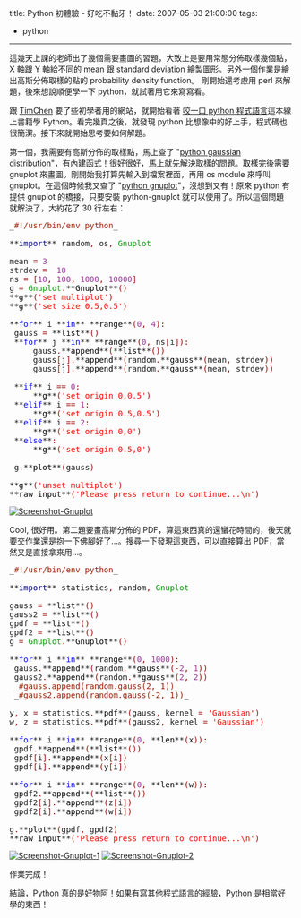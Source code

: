 title: Python 初體驗 - 好吃不黏牙！
date: 2007-05-03 21:00:00
tags: 
- python
---

這幾天上課的老師出了幾個需要畫圖的習題，大致上是要用常態分佈取樣幾個點，X 軸跟 Y 軸給不同的 mean 跟 standard  deviation 繪製圖形。另外一個作業是繪出高斯分佈取樣的點的 probability density function。 <span style=""><span style="color: rgb(204, 0, 51);"></span></span>剛開始還考慮用 perl 來解題，後來想說順便學一下 python，就試著用它來寫寫看。

跟 [TimChen](http://timchen119.blogspot.com/) 要了些初學者用的網站，就開始看著 [咬一口 python 程式語言](http://limodou.51boo.com/book/8/)這本線上書籍學 Python。看完幾頁之後，就發現 python 比想像中的好上手，程式碼也很簡潔。接下來就開始思考要如何解題。

第一個，我需要有高斯分佈的取樣點，馬上查了 "[python gaussian distribution](http://www.google.com.tw/search?q=python+gaussian+distribution)"，有內建函式！很好很好，馬上就先解決取樣的問題。取樣完後需要 gnuplot 來畫圖。剛開始我打算先輸入到檔案裡面，再用 os module 來呼叫 gnuplot。在這個時候我又查了 "[python gnuplot](http://www.google.com.tw/search?q=python+gnuplot)"，沒想到又有！原來 python 有提供 gnuplot 的橋接，只要安裝 python-gnuplot 就可以使用了。所以這個問題就解決了，大約花了 30 行左右：

<pre><tt>_<span style="color: rgb(154, 25, 0);">#!/usr/bin/env python</span>_

**<span style="color: rgb(0, 0, 128);">import</span>** random<span style="color: rgb(153, 0, 0);">,</span> os<span style="color: rgb(153, 0, 0);">,</span> <span style="color: rgb(0, 153, 0);">Gnuplot</span>

mean <span style="color: rgb(153, 0, 0);">=</span> <span style="color: rgb(153, 51, 153);">3</span>
strdev <span style="color: rgb(153, 0, 0);">=</span>  <span style="color: rgb(153, 51, 153);">10</span>
ns <span style="color: rgb(153, 0, 0);">=</span> <span style="color: rgb(153, 0, 0);">[</span><span style="color: rgb(153, 51, 153);">10</span><span style="color: rgb(153, 0, 0);">,</span> <span style="color: rgb(153, 51, 153);">100</span><span style="color: rgb(153, 0, 0);">,</span> <span style="color: rgb(153, 51, 153);">1000</span><span style="color: rgb(153, 0, 0);">,</span> <span style="color: rgb(153, 51, 153);">10000</span><span style="color: rgb(153, 0, 0);">]</span>
g <span style="color: rgb(153, 0, 0);">=</span> <span style="color: rgb(0, 153, 0);">Gnuplot</span><span style="color: rgb(153, 0, 0);">.</span>**<span style="color: rgb(0, 0, 0);">Gnuplot</span>**<span style="color: rgb(153, 0, 0);">()</span>
**<span style="color: rgb(0, 0, 0);">g</span>**<span style="color: rgb(153, 0, 0);">(</span><span style="color: rgb(255, 0, 0);">'set multiplot'</span><span style="color: rgb(153, 0, 0);">)</span>
**<span style="color: rgb(0, 0, 0);">g</span>**<span style="color: rgb(153, 0, 0);">(</span><span style="color: rgb(255, 0, 0);">'set size 0.5,0.5'</span><span style="color: rgb(153, 0, 0);">)</span>

**<span style="color: rgb(0, 0, 255);">for</span>** i **<span style="color: rgb(0, 0, 255);">in</span>** **<span style="color: rgb(0, 0, 0);">range</span>**<span style="color: rgb(153, 0, 0);">(</span><span style="color: rgb(153, 51, 153);">0</span><span style="color: rgb(153, 0, 0);">,</span> <span style="color: rgb(153, 51, 153);">4</span><span style="color: rgb(153, 0, 0);">):</span>
 gauss <span style="color: rgb(153, 0, 0);">=</span> **<span style="color: rgb(0, 0, 0);">list</span>**<span style="color: rgb(153, 0, 0);">()</span>
 **<span style="color: rgb(0, 0, 255);">for</span>** j **<span style="color: rgb(0, 0, 255);">in</span>** **<span style="color: rgb(0, 0, 0);">range</span>**<span style="color: rgb(153, 0, 0);">(</span><span style="color: rgb(153, 51, 153);">0</span><span style="color: rgb(153, 0, 0);">,</span> ns<span style="color: rgb(153, 0, 0);">[</span>i<span style="color: rgb(153, 0, 0);">]):</span>
     gauss<span style="color: rgb(153, 0, 0);">.</span>**<span style="color: rgb(0, 0, 0);">append</span>**<span style="color: rgb(153, 0, 0);">(</span>**<span style="color: rgb(0, 0, 0);">list</span>**<span style="color: rgb(153, 0, 0);">())</span>
     gauss<span style="color: rgb(153, 0, 0);">[</span>j<span style="color: rgb(153, 0, 0);">].</span>**<span style="color: rgb(0, 0, 0);">append</span>**<span style="color: rgb(153, 0, 0);">(</span>random<span style="color: rgb(153, 0, 0);">.</span>**<span style="color: rgb(0, 0, 0);">gauss</span>**<span style="color: rgb(153, 0, 0);">(</span>mean<span style="color: rgb(153, 0, 0);">,</span> strdev<span style="color: rgb(153, 0, 0);">))</span>
     gauss<span style="color: rgb(153, 0, 0);">[</span>j<span style="color: rgb(153, 0, 0);">].</span>**<span style="color: rgb(0, 0, 0);">append</span>**<span style="color: rgb(153, 0, 0);">(</span>random<span style="color: rgb(153, 0, 0);">.</span>**<span style="color: rgb(0, 0, 0);">gauss</span>**<span style="color: rgb(153, 0, 0);">(</span>mean<span style="color: rgb(153, 0, 0);">,</span> strdev<span style="color: rgb(153, 0, 0);">))</span>

 **<span style="color: rgb(0, 0, 255);">if</span>** i <span style="color: rgb(153, 0, 0);">==</span> <span style="color: rgb(153, 51, 153);">0</span><span style="color: rgb(153, 0, 0);">:</span>
     **<span style="color: rgb(0, 0, 0);">g</span>**<span style="color: rgb(153, 0, 0);">(</span><span style="color: rgb(255, 0, 0);">'set origin 0,0.5'</span><span style="color: rgb(153, 0, 0);">)</span>
 **<span style="color: rgb(0, 0, 255);">elif</span>** i <span style="color: rgb(153, 0, 0);">==</span> <span style="color: rgb(153, 51, 153);">1</span><span style="color: rgb(153, 0, 0);">:</span>
     **<span style="color: rgb(0, 0, 0);">g</span>**<span style="color: rgb(153, 0, 0);">(</span><span style="color: rgb(255, 0, 0);">'set origin 0.5,0.5'</span><span style="color: rgb(153, 0, 0);">)</span>
 **<span style="color: rgb(0, 0, 255);">elif</span>** i <span style="color: rgb(153, 0, 0);">==</span> <span style="color: rgb(153, 51, 153);">2</span><span style="color: rgb(153, 0, 0);">:</span>
     **<span style="color: rgb(0, 0, 0);">g</span>**<span style="color: rgb(153, 0, 0);">(</span><span style="color: rgb(255, 0, 0);">'set origin 0,0'</span><span style="color: rgb(153, 0, 0);">)</span>
 **<span style="color: rgb(0, 0, 255);">else</span>**<span style="color: rgb(153, 0, 0);">:</span>
     **<span style="color: rgb(0, 0, 0);">g</span>**<span style="color: rgb(153, 0, 0);">(</span><span style="color: rgb(255, 0, 0);">'set origin 0.5,0'</span><span style="color: rgb(153, 0, 0);">)</span>

 g<span style="color: rgb(153, 0, 0);">.</span>**<span style="color: rgb(0, 0, 0);">plot</span>**<span style="color: rgb(153, 0, 0);">(</span>gauss<span style="color: rgb(153, 0, 0);">)</span>

**<span style="color: rgb(0, 0, 0);">g</span>**<span style="color: rgb(153, 0, 0);">(</span><span style="color: rgb(255, 0, 0);">'unset multiplot'</span><span style="color: rgb(153, 0, 0);">)</span>
**<span style="color: rgb(0, 0, 0);">raw_input</span>**<span style="color: rgb(153, 0, 0);">(</span><span style="color: rgb(255, 0, 0);">'Please press return to continue...\n'</span><span style="color: rgb(153, 0, 0);">)</span> </tt></pre>

[![Screenshot-Gnuplot](http://farm1.static.flickr.com/226/482615464_8231d4344c.jpg)](http://www.flickr.com/photos/yurenju/482615464/ "Photo Sharing")

Cool, 很好用。第二題要畫高斯分佈的 PDF，算這東西真的還蠻花時間的，後天就要交作業還是抱一下佛腳好了…。搜尋一下發現[這東西](http://bonsai.ims.u-tokyo.ac.jp/%7Emdehoon/software/python/Statistics/)，可以直接算出 PDF，當然又是直接拿來用…。

<pre><tt>_<span style="color: rgb(154, 25, 0);">#!/usr/bin/env python</span>_

**<span style="color: rgb(0, 0, 128);">import</span>** statistics<span style="color: rgb(153, 0, 0);">,</span> random<span style="color: rgb(153, 0, 0);">,</span> <span style="color: rgb(0, 153, 0);">Gnuplot</span>

gauss <span style="color: rgb(153, 0, 0);">=</span> **<span style="color: rgb(0, 0, 0);">list</span>**<span style="color: rgb(153, 0, 0);">()</span>
gauss2 <span style="color: rgb(153, 0, 0);">=</span> **<span style="color: rgb(0, 0, 0);">list</span>**<span style="color: rgb(153, 0, 0);">()</span>
gpdf <span style="color: rgb(153, 0, 0);">=</span> **<span style="color: rgb(0, 0, 0);">list</span>**<span style="color: rgb(153, 0, 0);">()</span>
gpdf2 <span style="color: rgb(153, 0, 0);">=</span> **<span style="color: rgb(0, 0, 0);">list</span>**<span style="color: rgb(153, 0, 0);">()</span>
g <span style="color: rgb(153, 0, 0);">=</span> <span style="color: rgb(0, 153, 0);">Gnuplot</span><span style="color: rgb(153, 0, 0);">.</span>**<span style="color: rgb(0, 0, 0);">Gnuplot</span>**<span style="color: rgb(153, 0, 0);">()</span>

**<span style="color: rgb(0, 0, 255);">for</span>** i **<span style="color: rgb(0, 0, 255);">in</span>** **<span style="color: rgb(0, 0, 0);">range</span>**<span style="color: rgb(153, 0, 0);">(</span><span style="color: rgb(153, 51, 153);">0</span><span style="color: rgb(153, 0, 0);">,</span> <span style="color: rgb(153, 51, 153);">1000</span><span style="color: rgb(153, 0, 0);">):</span>
 gauss<span style="color: rgb(153, 0, 0);">.</span>**<span style="color: rgb(0, 0, 0);">append</span>**<span style="color: rgb(153, 0, 0);">(</span>random<span style="color: rgb(153, 0, 0);">.</span>**<span style="color: rgb(0, 0, 0);">gauss</span>**<span style="color: rgb(153, 0, 0);">(-</span><span style="color: rgb(153, 51, 153);">2</span><span style="color: rgb(153, 0, 0);">,</span> <span style="color: rgb(153, 51, 153);">1</span><span style="color: rgb(153, 0, 0);">))</span>
 gauss2<span style="color: rgb(153, 0, 0);">.</span>**<span style="color: rgb(0, 0, 0);">append</span>**<span style="color: rgb(153, 0, 0);">(</span>random<span style="color: rgb(153, 0, 0);">.</span>**<span style="color: rgb(0, 0, 0);">gauss</span>**<span style="color: rgb(153, 0, 0);">(</span><span style="color: rgb(153, 51, 153);">2</span><span style="color: rgb(153, 0, 0);">,</span> <span style="color: rgb(153, 51, 153);">2</span><span style="color: rgb(153, 0, 0);">))</span>
 _<span style="color: rgb(154, 25, 0);">#gauss.append(random.gauss(2, 1))</span>_
 _<span style="color: rgb(154, 25, 0);">#gauss2.append(random.gauss(-2, 1))</span>_

y<span style="color: rgb(153, 0, 0);">,</span> x <span style="color: rgb(153, 0, 0);">=</span> statistics<span style="color: rgb(153, 0, 0);">.</span>**<span style="color: rgb(0, 0, 0);">pdf</span>**<span style="color: rgb(153, 0, 0);">(</span>gauss<span style="color: rgb(153, 0, 0);">,</span> kernel <span style="color: rgb(153, 0, 0);">=</span> <span style="color: rgb(255, 0, 0);">'Gaussian'</span><span style="color: rgb(153, 0, 0);">)</span>
w<span style="color: rgb(153, 0, 0);">,</span> z <span style="color: rgb(153, 0, 0);">=</span> statistics<span style="color: rgb(153, 0, 0);">.</span>**<span style="color: rgb(0, 0, 0);">pdf</span>**<span style="color: rgb(153, 0, 0);">(</span>gauss2<span style="color: rgb(153, 0, 0);">,</span> kernel <span style="color: rgb(153, 0, 0);">=</span> <span style="color: rgb(255, 0, 0);">'Gaussian'</span><span style="color: rgb(153, 0, 0);">)</span>

**<span style="color: rgb(0, 0, 255);">for</span>** i **<span style="color: rgb(0, 0, 255);">in</span>** **<span style="color: rgb(0, 0, 0);">range</span>**<span style="color: rgb(153, 0, 0);">(</span><span style="color: rgb(153, 51, 153);">0</span><span style="color: rgb(153, 0, 0);">,</span> **<span style="color: rgb(0, 0, 0);">len</span>**<span style="color: rgb(153, 0, 0);">(</span>x<span style="color: rgb(153, 0, 0);">)):</span>
 gpdf<span style="color: rgb(153, 0, 0);">.</span>**<span style="color: rgb(0, 0, 0);">append</span>**<span style="color: rgb(153, 0, 0);">(</span>**<span style="color: rgb(0, 0, 0);">list</span>**<span style="color: rgb(153, 0, 0);">())</span>
 gpdf<span style="color: rgb(153, 0, 0);">[</span>i<span style="color: rgb(153, 0, 0);">].</span>**<span style="color: rgb(0, 0, 0);">append</span>**<span style="color: rgb(153, 0, 0);">(</span>x<span style="color: rgb(153, 0, 0);">[</span>i<span style="color: rgb(153, 0, 0);">])</span>
 gpdf<span style="color: rgb(153, 0, 0);">[</span>i<span style="color: rgb(153, 0, 0);">].</span>**<span style="color: rgb(0, 0, 0);">append</span>**<span style="color: rgb(153, 0, 0);">(</span>y<span style="color: rgb(153, 0, 0);">[</span>i<span style="color: rgb(153, 0, 0);">])</span>

**<span style="color: rgb(0, 0, 255);">for</span>** i **<span style="color: rgb(0, 0, 255);">in</span>** **<span style="color: rgb(0, 0, 0);">range</span>**<span style="color: rgb(153, 0, 0);">(</span><span style="color: rgb(153, 51, 153);">0</span><span style="color: rgb(153, 0, 0);">,</span> **<span style="color: rgb(0, 0, 0);">len</span>**<span style="color: rgb(153, 0, 0);">(</span>w<span style="color: rgb(153, 0, 0);">)):</span>
 gpdf2<span style="color: rgb(153, 0, 0);">.</span>**<span style="color: rgb(0, 0, 0);">append</span>**<span style="color: rgb(153, 0, 0);">(</span>**<span style="color: rgb(0, 0, 0);">list</span>**<span style="color: rgb(153, 0, 0);">())</span>
 gpdf2<span style="color: rgb(153, 0, 0);">[</span>i<span style="color: rgb(153, 0, 0);">].</span>**<span style="color: rgb(0, 0, 0);">append</span>**<span style="color: rgb(153, 0, 0);">(</span>z<span style="color: rgb(153, 0, 0);">[</span>i<span style="color: rgb(153, 0, 0);">])</span>
 gpdf2<span style="color: rgb(153, 0, 0);">[</span>i<span style="color: rgb(153, 0, 0);">].</span>**<span style="color: rgb(0, 0, 0);">append</span>**<span style="color: rgb(153, 0, 0);">(</span>w<span style="color: rgb(153, 0, 0);">[</span>i<span style="color: rgb(153, 0, 0);">])</span>

g<span style="color: rgb(153, 0, 0);">.</span>**<span style="color: rgb(0, 0, 0);">plot</span>**<span style="color: rgb(153, 0, 0);">(</span>gpdf<span style="color: rgb(153, 0, 0);">,</span> gpdf2<span style="color: rgb(153, 0, 0);">)</span>
**<span style="color: rgb(0, 0, 0);">raw_input</span>**<span style="color: rgb(153, 0, 0);">(</span><span style="color: rgb(255, 0, 0);">'Please press return to continue...\n'</span><span style="color: rgb(153, 0, 0);">)</span> </tt></pre>

[![Screenshot-Gnuplot-1](http://farm1.static.flickr.com/191/482615466_dc45e2493a_m.jpg)](http://www.flickr.com/photos/yurenju/482615466/ "Photo Sharing") [![Screenshot-Gnuplot-2](http://farm1.static.flickr.com/210/482615468_b5125a68c0_m.jpg)](http://www.flickr.com/photos/yurenju/482615468/ "Photo Sharing")

作業完成！

結論，Python 真的是好物阿！如果有寫其他程式語言的經驗，Python 是相當好學的東西！